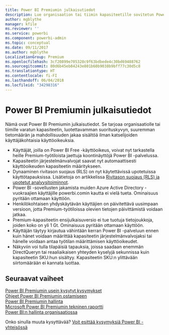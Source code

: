 ```yaml
---
title: Power BI Premiumin julkaisutiedot
description: Lue organisaation tai tiimin kapasiteetille sovitetun Power BI Premiumin julkaisutiedot.
author: mgblythe
manager: kfile
ms.reviewer: ''
ms.service: powerbi
ms.component: powerbi-admin
ms.topic: conceptual
ms.date: 09/11/2017
ms.author: mgblythe
LocalizationGroup: Premium
ms.openlocfilehash: 3cf20899e705328c9f63bdbede4c30bd69488762
ms.sourcegitcommit: 80d6b45eb84243e801b60b9038b9bff77c30d5c8
ms.translationtype: HT
ms.contentlocale: fi-FI
ms.lasthandoff: 06/04/2018
ms.locfileid: "34298316"
---
```

# <a name="power-bi-premium-release-notes"></a>Power BI Premiumin julkaisutiedot
Nämä ovat Power BI Premiumin julkaisutiedot. Se tarjoaa organisaatiolle tai tiimille varatun kapasiteetin, luotettavamman suorituskyvyn, suuremman tietomäärän ja mahdollisuuden jakaa sisältöä ilman katselijoiden käyttäjäkohtaisia käyttöoikeuksia.

* Käyttäjät, joilla on Power BI Free -käyttöoikeus, voivat nyt tarkastella heille Premium-työtiloista jaettuja koontinäyttöjä Power BI -palvelussa.
* Kapasiteetin järjestelmänvalvojat saavat nyt automaattisesti käyttöoikeuden kapasiteetin määritykseen.
* Dynaaminen rivitason suojaus (RLS) on nyt käytettävissä upotetuissa käyttötapauksissa. Lisätietoja on artikkelissa [Rivitason suojaus (RLS) ja upotetut analyysitoiminnot](developer/embedded-row-level-security.md).
* Power BI -sovellusten jakamista muiden Azure Active Directory -vuokraajien käyttäjille powerbi.comin kautta ei vielä tueta. Ominaisuus pyritään ottamaan käyttöön.
* Henkilökohtaisen yhdyskäytävän käyttäjien on päivitettävä uusimpaan versioon, jotta Premium-työtiloissa olevien tietojen päivittämistä voidaan jatkaa.
* Premium-kapasiteetin ensijulkaisuversio ei tue tuotuja tietojoukkoja, joiden koko on yli 1 Gt. Ominaisuus pyritään ottamaan käyttöön.
* Käyttäjän täytyy kirjautua vähintään kerran Power BI -palveluun ennen kuin hänet voidaan määrittää kapasiteetin järjestelmänvalvojaksi tai hänelle voidaan antaa työtilan määrittämisen käyttöoikeudet.
* Näkyviin voi tulla tilapäisiä tapauksia, joissa saadaan enemmän DirectQueryn tai reaaliaikaisen yhteyden kyselyjä sekunnissa kuin kapasiteetin SKU:hun sisältyy. Kapasiteetin SKU:n ylittävään siirtomäärään ei kannata luottaa.

## <a name="next-steps"></a>Seuraavat vaiheet
[Power BI Premiumin usein kysytyt kysymykset](service-premium-faq.md)  
[Ohjeet Power BI Premiumin ostamiseen](service-admin-premium-purchase.md)  
[Power BI Premiumin hallinta](service-admin-premium-manage.md)  
[Microsoft Power BI Premiumin tekninen raportti](https://aka.ms/pbipremiumwhitepaper)  
[Power BI:n hallinta organisaatiossa](service-admin-administering-power-bi-in-your-organization.md)  

Onko sinulla muuta kysyttävää? [Voit esittää kysymyksiä Power BI -yhteisössä](https://community.powerbi.com/)

